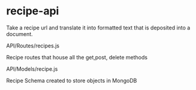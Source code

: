 # recipe-api
Take a recipe url and translate it into formatted text that is deposited into a document. 


API/Routes/recipes.js

Recipe routes that house all the get,post, delete methods


API/Models/recipe.js

Recipe Schema created to store objects in MongoDB
